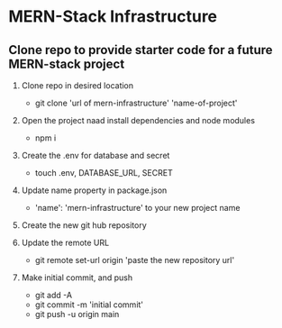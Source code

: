 # MERN-Stack Infrastructure

## Clone repo to provide starter code for a future MERN-stack project

1. Clone repo in desired location
    - git clone 'url of mern-infrastructure' 'name-of-project'

2. Open the project naad install dependencies and node modules
    - npm i

3. Create the .env for database and secret
    - touch .env, DATABASE_URL, SECRET

4. Update name property in package.json
    - 'name': 'mern-infrastructure' to your new project name

5. Create the new git hub repository

6. Update the remote URL
    - git remote set-url origin 'paste the new repository url'

9. Make initial commit, and push
    - git add -A
    - git commit -m 'initial commit'
    - git push -u origin main
